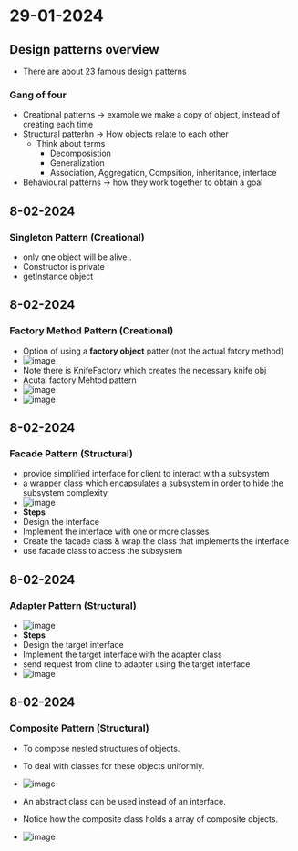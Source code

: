 # 29-01-2024
## Design patterns overview
* There are about 23 famous design patterns
### Gang of four
* Creational patterns -> example we make a copy of object, instead of creating each time
* Structural patterhn -> How objects relate to each other
  * Think about terms
    * Decomposistion
    * Generalization
    * Association, Aggregation, Compsition, inheritance, interface
* Behavioural patterns -> how they work together to obtain a goal

## 8-02-2024
### Singleton Pattern (Creational)
* only one object will be alive..
* Constructor is private
* getInstance object

## 8-02-2024
### Factory Method Pattern (Creational)
* Option of using a **factory object** patter (not the actual fatory method)
 *  ![image](https://github.com/ronitwilson/system-design/assets/9934360/ce79f5a1-d33f-412a-8378-4872b00dfc6c)
 *  Note there is KnifeFactory which creates the necessary knife obj
* Acutal factory Mehtod pattern
 *  ![image](https://github.com/ronitwilson/system-design/assets/9934360/366b2ec7-f488-4988-a7bf-5b029db57bba)
 *  ![image](https://github.com/ronitwilson/system-design/assets/9934360/5b570343-16f1-40a6-926d-80d712681659)

## 8-02-2024
### Facade Pattern (Structural)
* provide simplified interface for client to interact with a subsystem
* a wrapper class which encapsulates a subsystem in order to hide the subsystem complexity
*  ![image](https://github.com/ronitwilson/system-design/assets/9934360/a91c2e7f-7e06-4f47-a57c-6b7f8f123880)
* **Steps**
 *  Design the interface
 *  Implement the interface with one or more classes
 *  Create the facade class & wrap the class that implements the interface
 *  use facade class to access the subsystem

## 8-02-2024
### Adapter Pattern (Structural)
* ![image](https://github.com/ronitwilson/system-design/assets/9934360/39b7a1a6-3a27-4312-ad70-6b6ba0164a7c)
* **Steps**
 * Design the target interface
 * Implement the target interface with the adapter class
 * send request from cline to adapter using the target interface
* ![image](https://github.com/ronitwilson/system-design/assets/9934360/282a20e3-dc93-416a-beb9-098455134cdb)

## 8-02-2024
### Composite Pattern (Structural)
* To compose nested structures of objects.
* To deal with classes for these objects uniformly.
* ![image](https://github.com/ronitwilson/system-design/assets/9934360/b13c128c-ef05-4eb4-908b-12f07affdc88)

* An abstract class can be used instead of an interface.
* Notice how the composite class holds a array of composite objects.
* ![image](https://github.com/ronitwilson/system-design/assets/9934360/ba048bbe-9d98-487d-9039-ea8a98467d03)




